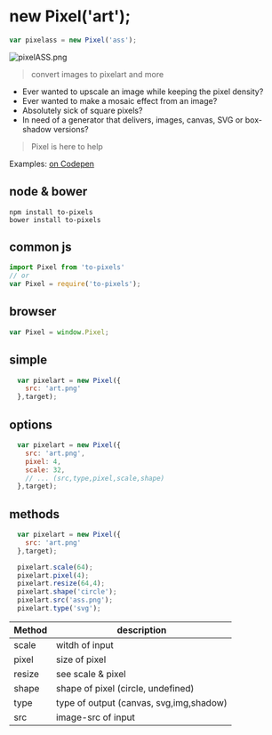 # new Pixel('art');

```js
var pixelass = new Pixel('ass');
```

![pixelASS.png](https://raw.githubusercontent.com/pixelass/to-pixels/master/pixelASS.png)

> convert images to pixelart and more

* Ever wanted to upscale an image while keeping the pixel density?
* Ever wanted to make a mosaic effect from an image?
* Absolutely sick of square pixels?
* In need of a generator that delivers, images, canvas, SVG or box-shadow versions?

> Pixel is here to help

Examples: [on Codepen](http://codepen.io/pixelass/pen/JXpJZP)

## node & bower

```shell
npm install to-pixels
bower install to-pixels
```

## common js

```js
import Pixel from 'to-pixels'
// or
var Pixel = require('to-pixels');
```

## browser

```js
var Pixel = window.Pixel;
```

## simple
```js
  var pixelart = new Pixel({
    src: 'art.png'
  },target);
```

## options
```js
  var pixelart = new Pixel({
    src: 'art.png',
    pixel: 4,
    scale: 32,
    // ... (src,type,pixel,scale,shape)
  },target);
```

## methods 
```js
  var pixelart = new Pixel({
    src: 'art.png'
  },target);

  pixelart.scale(64);
  pixelart.pixel(4);
  pixelart.resize(64,4);
  pixelart.shape('circle');
  pixelart.src('ass.png');
  pixelart.type('svg');
```


| Method        | description                              |
| ------------- | ---------------------------------------- |
| scale         | witdh of input                           |
| pixel         | size of pixel                            |
| resize        | see scale & pixel                        |
| shape         | shape of pixel  (circle, undefined)      |
| type          | type of output  (canvas, svg,img,shadow) |
| src           | image-src of input                       |


